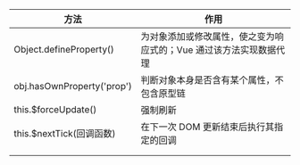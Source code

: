 | 方法                       | 作用                                                         |
| -------------------------- | ------------------------------------------------------------ |
| Object.defineProperty()    | 为对象添加或修改属性，使之变为响应式的；Vue 通过该方法实现数据代理 |
| obj.hasOwnProperty('prop') | 判断对象本身是否含有某个属性，不包含原型链                   |
| this.$forceUpdate()        | 强制刷新                                                     |
| this.$nextTick(回调函数)   | 在下一次 DOM 更新结束后执行其指定的回调                      |
|                            |                                                              |
|                            |                                                              |

